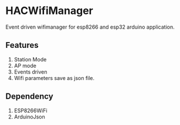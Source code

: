 # HACWifiManager
Event driven wifimanager for esp8266 and esp32 arduino application.

## Features
1. Station Mode
2. AP mode
3. Events driven
4. Wifi parameters save as json file.


## Dependency
1. ESP8266WiFi
2. ArduinoJson
